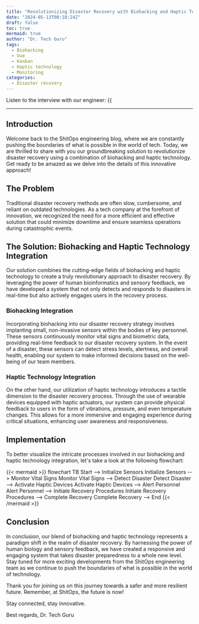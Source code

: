 ```yaml
---
title: "Revolutionizing Disaster Recovery with Biohacking and Haptic Technology"
date: "2024-05-13T00:10:24Z"
draft: false
toc: true
mermaid: true
author: "Dr. Tech Guru"
tags:
  - Biohacking
  - Vue
  - Kanban
  - Haptic technology
  - Monitoring
categories:
  - Disaster recovery
---
```


Listen to the interview with our engineer: {{<audio src="https://s3.chaops.de/shitops/podcasts/revolutionizing-disaster-recovery-with-biohacking-and-haptic-technology.mp3" class="audio">}}

---

## Introduction

Welcome back to the ShitOps engineering blog, where we are constantly pushing the boundaries of what is possible in the world of tech. Today, we are thrilled to share with you our groundbreaking solution to revolutionize disaster recovery using a combination of biohacking and haptic technology. Get ready to be amazed as we delve into the details of this innovative approach!

## The Problem

Traditional disaster recovery methods are often slow, cumbersome, and reliant on outdated technologies. As a tech company at the forefront of innovation, we recognized the need for a more efficient and effective solution that could minimize downtime and ensure seamless operations during catastrophic events.

## The Solution: Biohacking and Haptic Technology Integration

Our solution combines the cutting-edge fields of biohacking and haptic technology to create a truly revolutionary approach to disaster recovery. By leveraging the power of human bioinformatics and sensory feedback, we have developed a system that not only detects and responds to disasters in real-time but also actively engages users in the recovery process.

### Biohacking Integration

Incorporating biohacking into our disaster recovery strategy involves implanting small, non-invasive sensors within the bodies of key personnel. These sensors continuously monitor vital signs and biometric data, providing real-time feedback to our disaster recovery system. In the event of a disaster, these sensors can detect stress levels, alertness, and overall health, enabling our system to make informed decisions based on the well-being of our team members.

### Haptic Technology Integration

On the other hand, our utilization of haptic technology introduces a tactile dimension to the disaster recovery process. Through the use of wearable devices equipped with haptic actuators, our system can provide physical feedback to users in the form of vibrations, pressure, and even temperature changes. This allows for a more immersive and engaging experience during critical situations, enhancing user awareness and responsiveness.

## Implementation

To better visualize the intricate processes involved in our biohacking and haptic technology integration, let's take a look at the following flowchart:

{{< mermaid >}}
flowchart TB
    Start --> Initialize Sensors
    Initialize Sensors --> Monitor Vital Signs
    Monitor Vital Signs --> Detect Disaster
    Detect Disaster --> Activate Haptic Devices
    Activate Haptic Devices --> Alert Personnel
    Alert Personnel --> Initiate Recovery Procedures
    Initiate Recovery Procedures --> Complete Recovery
    Complete Recovery --> End
{{< /mermaid >}}

## Conclusion

In conclusion, our blend of biohacking and haptic technology represents a paradigm shift in the realm of disaster recovery. By harnessing the power of human biology and sensory feedback, we have created a responsive and engaging system that takes disaster preparedness to a whole new level. Stay tuned for more exciting developments from the ShitOps engineering team as we continue to push the boundaries of what is possible in the world of technology.

Thank you for joining us on this journey towards a safer and more resilient future. Remember, at ShitOps, the future is now!

Stay connected, stay innovative.

Best regards,
Dr. Tech Guru